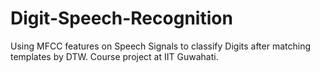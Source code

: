 # Digit-Speech-Recognition
Using MFCC features on Speech Signals to classify Digits after matching templates by DTW. Course project at IIT Guwahati.
